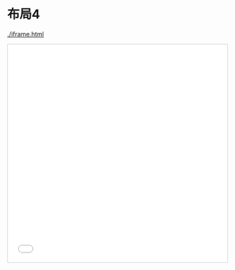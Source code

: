 # 布局4


<a href="./iframe.html">./iframe.html</a>

<iframe src="./iframe.html" style="border:1px solid #CCC;width:100%;height:500px;"  frameborder="0"></iframe>
